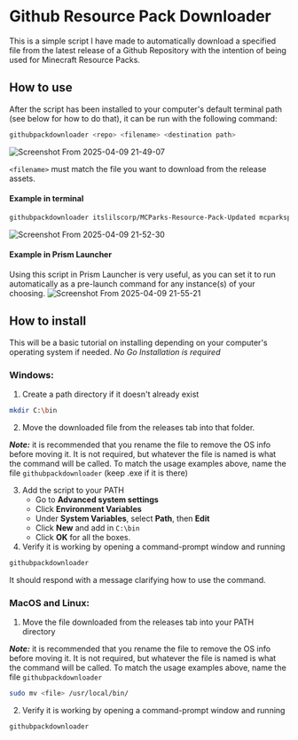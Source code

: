# Github Resource Pack Downloader
This is a simple script I have made to automatically download a specified file from the latest release of a Github Repository with the intention of being used for Minecraft Resource Packs.

## How to use
After the script has been installed to your computer's default terminal path (see below for how to do that), it can be run with the following command:

```bash
githubpackdownloader <repo> <filename> <destination path>
```
![Screenshot From 2025-04-09 21-49-07](https://github.com/user-attachments/assets/7af9953b-087f-4c38-afc2-e70a32be0264)

`<filename>` must match the file you want to download from the release assets.

#### Example in terminal

```bash
githubpackdownloader itslilscorp/MCParks-Resource-Pack-Updated mcparkspack-1.21.zip /home/jishy/.local/share/PrismLauncher/instances/1.21.1/minecraft/resourcepacks/
```
![Screenshot From 2025-04-09 21-52-30](https://github.com/user-attachments/assets/0ff7e743-9db7-4794-bbf7-064cd94280db)

#### Example in Prism Launcher
Using this script in Prism Launcher is very useful, as you can set it to run automatically as a pre-launch command for any instance(s) of your choosing.
![Screenshot From 2025-04-09 21-55-21](https://github.com/user-attachments/assets/4464ab5a-5253-48c2-b28e-09f2f4d2a292)

## How to install
This will be a basic tutorial on installing depending on your computer's operating system if needed.
*No Go Installation is required*

### Windows:
1. Create a path directory if it doesn't already exist
```bash
mkdir C:\bin
```
2. Move the downloaded file from the releases tab into that folder.

***Note:*** it is recommended that you rename the file to remove the OS info before moving it. It is not required, but whatever the file is named is what the command will be called. To match the usage examples above, name the file `githubpackdownloader` (keep .exe if it is there)

3. Add the script to your PATH
   - Go to **Advanced system settings**
   - Click **Environment Variables**
   - Under **System Variables**, select **Path**, then **Edit**
   - Click **New** and add in `C:\bin`
   - Click **OK** for all the boxes.
4. Verify it is working by opening a command-prompt window and running
```bash
githubpackdownloader
```
It should respond with a message clarifying how to use the command. 

### MacOS and Linux:
1. Move the file downloaded from the releases tab into your PATH directory

***Note:*** it is recommended that you rename the file to remove the OS info before moving it. It is not required, but whatever the file is named is what the command will be called. To match the usage examples above, name the file `githubpackdownloader`
```bash
sudo mv <file> /usr/local/bin/
```
2. Verify it is working by opening a command-prompt window and running
```bash
githubpackdownloader
```

